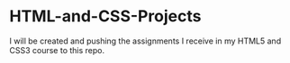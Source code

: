 # HTML-and-CSS-Projects
I will be created and pushing the assignments I receive in my HTML5 and CSS3 course to this repo.
